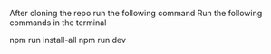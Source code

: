 After cloning the repo run the following command
Run the following commands in the terminal


npm run install-all
npm run dev



